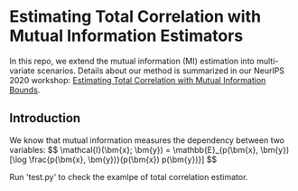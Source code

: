 # Estimating Total Correlation with Mutual Information Estimators

In this repo, we extend the mutual information (MI) estimation into multi-variate scenarios. Details about our method is summarized in our NeurIPS 2020 workshop: [Estimating Total Correlation with Mutual Information Bounds](https://openreview.net/pdf?id=UsDZut_p2LG).

## Introduction

We know that mutual information measures the dependency between two variables:
$$ \mathcal{I}(\bm{x}; \bm{y}) = \mathbb{E}_{p(\bm{x}, \bm{y}) [\log \frac{p(\bm{x}, \bm{y})}{p(\bm{x}) p(\bm{y})}] $$

Run 'test.py' to check the examlpe of total correlation estimator.
